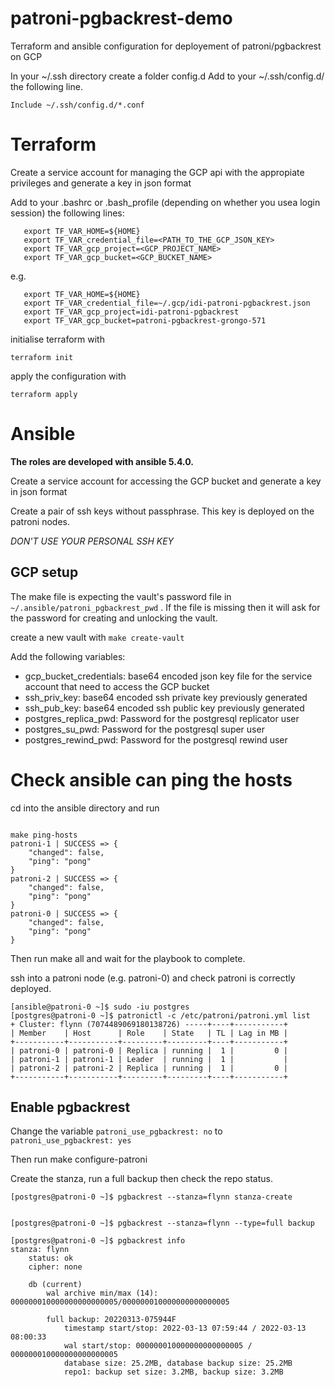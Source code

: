 # patroni-pgbackrest-demo
Terraform and ansible configuration for deployement of patroni/pgbackrest on GCP

In your ~/.ssh directory create a folder config.d
Add to your ~/.ssh/config.d/ the following line.

`Include ~/.ssh/config.d/*.conf`

# Terraform 
Create a service account for managing the GCP api with the appropiate privileges and generate a key in json format

Add to your .bashrc or .bash_profile (depending on whether you usea login session) the following lines:

```
   export TF_VAR_HOME=${HOME}
   export TF_VAR_credential_file=<PATH_TO_THE_GCP_JSON_KEY>
   export TF_VAR_gcp_project=<GCP_PROJECT_NAME>
   export TF_VAR_gcp_bucket=<GCP_BUCKET_NAME>
```

e.g.

```
   export TF_VAR_HOME=${HOME}
   export TF_VAR_credential_file=~/.gcp/idi-patroni-pgbackrest.json
   export TF_VAR_gcp_project=idi-patroni-pgbackrest
   export TF_VAR_gcp_bucket=patroni-pgbackrest-grongo-571
```


initialise terraform with 

`terraform init`

apply the configuration with 


`terraform apply`

# Ansible

**The roles are developed with ansible 5.4.0.**

Create a service account for accessing the GCP bucket and generate a key in json format

Create a pair of ssh keys without passphrase. This key is deployed on the patroni nodes. 

*DON'T USE YOUR PERSONAL SSH KEY*

## GCP setup 

The make file is expecting the vault's password file in `~/.ansible/patroni_pgbackrest_pwd` .
If the file is missing then it will ask for the password for creating and unlocking the vault.

create a new vault with `make create-vault`


Add the following variables:

* gcp_bucket_credentials: base64 encoded json key file for the service account that need to access the GCP bucket
* ssh_priv_key: base64 encoded ssh private key previously generated
* ssh_pub_key: base64 encoded ssh public key previously generated
* postgres_replica_pwd: Password for the postgresql replicator user
* postgres_su_pwd:  Password for the postgresql super user
* postgres_rewind_pwd:  Password for the postgresql rewind user

# Check ansible can ping the hosts

cd into the ansible directory and run 

```

make ping-hosts
patroni-1 | SUCCESS => {
    "changed": false,
    "ping": "pong"
}
patroni-2 | SUCCESS => {
    "changed": false,
    "ping": "pong"
}
patroni-0 | SUCCESS => {
    "changed": false,
    "ping": "pong"
}
```

Then run make all and wait for the playbook to complete.

ssh into a patroni node (e.g. patroni-0) and check patroni is correctly deployed.

```
[ansible@patroni-0 ~]$ sudo -iu postgres
[postgres@patroni-0 ~]$ patronictl -c /etc/patroni/patroni.yml list
+ Cluster: flynn (7074489069180138726) -----+----+-----------+
| Member    | Host      | Role    | State   | TL | Lag in MB |
+-----------+-----------+---------+---------+----+-----------+
| patroni-0 | patroni-0 | Replica | running |  1 |         0 |
| patroni-1 | patroni-1 | Leader  | running |  1 |           |
| patroni-2 | patroni-2 | Replica | running |  1 |         0 |
+-----------+-----------+---------+---------+----+-----------+
 ```

 ## Enable pgbackrest
 Change the variable `patroni_use_pgbackrest: no` to `patroni_use_pgbackrest: yes `

 Then run make configure-patroni

Create the stanza, run a full backup then check the repo status.

```
[postgres@patroni-0 ~]$ pgbackrest --stanza=flynn stanza-create


[postgres@patroni-0 ~]$ pgbackrest --stanza=flynn --type=full backup

[postgres@patroni-0 ~]$ pgbackrest info
stanza: flynn
    status: ok
    cipher: none

    db (current)
        wal archive min/max (14): 000000010000000000000005/000000010000000000000005

        full backup: 20220313-075944F
            timestamp start/stop: 2022-03-13 07:59:44 / 2022-03-13 08:00:33
            wal start/stop: 000000010000000000000005 / 000000010000000000000005
            database size: 25.2MB, database backup size: 25.2MB
            repo1: backup set size: 3.2MB, backup size: 3.2MB


```

